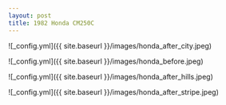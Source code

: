 ```yaml
---
layout: post
title: 1982 Honda CM250C 
---
```


![_config.yml]({{ site.baseurl }}/images/honda_after_city.jpeg)

![_config.yml]({{ site.baseurl }}/images/honda_before.jpeg)

![_config.yml]({{ site.baseurl }}/images/honda_after_hills.jpeg)

![_config.yml]({{ site.baseurl }}/images/honda_after_stripe.jpeg)
